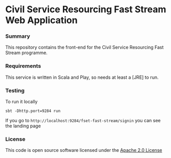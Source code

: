 # Civil Service Resourcing Fast Stream Web Application

### Summary
This repository contains the front-end for the Civil Service Resourcing Fast Stream programme.

### Requirements
This service is written in Scala and Play, so needs at least a [JRE] to run.

### Testing
To run it locally
	
	sbt -Dhttp.port=9284 run
	

If you go to `http://localhost:9284/fset-fast-stream/signin` you can see the landing page

### License

This code is open source software licensed under the [Apache 2.0 License]("http://www.apache.org/licenses/LICENSE-2.0.html")